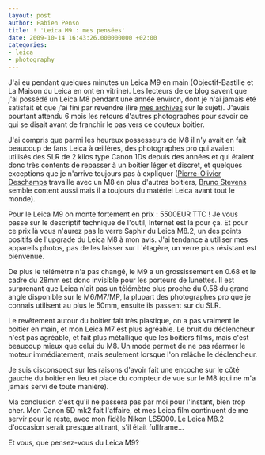```yaml
---
layout: post
author: Fabien Penso
title: ! 'Leica M9 : mes pensées'
date: 2009-10-14 16:43:26.000000000 +02:00
categories:
- leica
- photography
---
```

J'ai eu pendant quelques minutes un Leica M9 en main (Objectif-Bastille et La Maison du Leica en ont en vitrine). Les lecteurs de ce blog savent que j'ai possédé un Leica M8 pendant une année environ, dont je n'ai jamais été satisfait et que j'ai fini par revendre (lire <a href="http://blog.penso.info/category/leica/">mes archives</a> sur le sujet). J'avais pourtant attendu 6 mois les retours d'autres photographes pour savoir ce qui se disait avant de franchir le pas vers ce couteux boitier.

J'ai compris que parmi les heureux possesseurs de M8 il n'y avait en fait beaucoup de fans Leica à œillères, des photographes pro qui avaient utilisés des SLR de 2 kilos type Canon 1Ds depuis des années et qui étaient donc très contents de repasser à un boitier léger et discret, et quelques exceptions que je n'arrive toujours pas à expliquer (<a href="http://www.pierreolivierdeschamps.com">Pierre-Olivier Deschamps</a> travaille avec un M8 en plus d'autres boitiers, <a href="http://www.lightstalkers.org/bruno">Bruno Stevens</a> semble content aussi mais il a toujours du matériel Leica avant tout le monde).

Pour le Leica M9 on monte fortement en prix : 5500EUR TTC ! Je vous passe sur le descriptif technique de l'outil, Internet est là pour ça. Et pour ce prix là vous n'aurez pas le verre Saphir du Leica M8.2, un des points positifs de l'upgrade du Leica M8 à mon avis. J'ai tendance à utiliser mes appareils photos, pas de les laisser sur l 'étagère, un verre plus résistant est bienvenue.

De plus le télémètre n'a pas changé, le M9 a un grossissement en 0.68 et le cadre du 28mm est donc invisible pour les porteurs de lunettes. Il est surprenant que Leica n'ait pas un télémètre plus proche du 0.58 du grand angle disponible sur le M6/M7/MP, la plupart des photographes pro que je connais utilisent au plus le 50mm, ensuite ils passent sur du SLR.

Le revêtement autour du boitier fait très plastique, on a pas vraiment le boitier en main, et mon Leica M7 est plus agréable. Le bruit du déclencheur n'est pas agréable, et fait plus métallique que les boitiers films, mais c'est beaucoup mieux que celui du M8. Un mode permet de ne pas réarmer le moteur immédiatement, mais seulement lorsque l'on relâche le déclencheur.

Je suis cisconspect sur les raisons d'avoir fait une encoche sur le côté gauche du boitier en lieu et place du compteur de vue sur le M8 (qui ne m'a jamais servi de toute manière).

Ma conclusion c'est qu'il ne passera pas par moi pour l'instant, bien trop cher. Mon Canon 5D mk2 fait l'affaire, et mes Leica film continuent de me servir pour le reste, avec mon fidèle Nikon LS5000. Le Leica M8.2 d'occasion serait presque attirant, s'il était fullframe...

Et vous, que pensez-vous du Leica M9?

